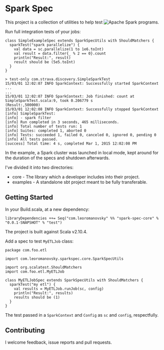 # Spark Spec

This project is a collection of utilities to help test ![Apache Spark](https://spark.apache.org) programs.

Run full integration tests of your jobs:

```
class SimpleExampleSpec extends SparkSpecUtils with ShouldMatchers {
  sparkTest("spark parallelize") {
    val data = sc.parallelize(1 to 1e6.toInt)
    val result = data.filter{_ % 2 == 0}.count
    println("Result:", result)
    result should be (5e5.toInt)
  }
}

> test-only com.strava.discovery.SimpleSparkTest
15/03/01 12:02:07 INFO SparkContext: Successfully started SparkContext
...
...
15/03/01 12:02:07 INFO SparkContext: Job finished: count at SimpleSparkTest.scala:9, took 0.206779 s
(Result:,500000)
15/03/01 12:02:08 INFO SparkContext: Successfully stopped SparkContext
[info] SimpleSparkTest:
[info] - spark filter
[info] Run completed in 3 seconds, 465 milliseconds.
[info] Total number of tests run: 1
[info] Suites: completed 1, aborted 0
[info] Tests: succeeded 1, failed 0, canceled 0, ignored 0, pending 0
[info] All tests passed.
[success] Total time: 4 s, completed Mar 1, 2015 12:02:08 PM
```

In the example, a Spark cluster was launched in local mode, kept around for the duration of the specs and shutdown afterwards.

I've divided it into two directories:

* core - The library which a developer includes into their project.
* examples - A standalone sbt project meant to be fully transferable.

## Getting Started

In your Build.scala, at a new dependency: 

```
libraryDependencies ++= Seq("com.leoromanovsky" %% "spark-spec-core" % "0.0.1-SNAPSHOT" % "test")
```

The project is built against Scala v2.10.4.

Add a spec to test `MyETLJob` class:

```
package com.foo.etl

import com.leoromanovsky.sparkspec.core.SparkSpecUtils

import org.scalatest.ShouldMatchers
import com.foo.etl.MyETLJob

class MyETLJobSpec extends SparkSpecUtils with ShouldMatchers {
  sparkTest("my etl") {
    val results = MyETLJob.runJob(sc, config)
    println("Result:", results)
    results should be (1)
  }
}
```

The test passed in a `SparkContext` and `Config` as `sc` and `config`, respectfully.

## Contributing

I welcome feedback, issue reports and pull requests.
